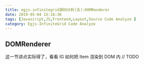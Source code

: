 ```yaml
---
title: egjs-infinitegrid源码分析(五):DOMRenderer
date: 2019-05-04 15:16:36
tags: [Javascript,JS,Frontend,Layout,Source Code Analyze ]
category: Egjs-InfiniteGrid Code Analyze
---
```

## DOMRenderer
这一节讲点实际得了，看看 IG 如何把 Item 渲染到 DOM 内
// TODO